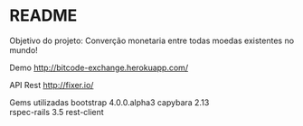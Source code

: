 # README

Objetivo do projeto:
    Converção monetaria entre todas moedas existentes no mundo!

Demo
    http://bitcode-exchange.herokuapp.com/

API Rest
    http://fixer.io/

Gems utilizadas
    bootstrap 4.0.0.alpha3
    capybara 2.13  
    rspec-rails 3.5
    rest-client


